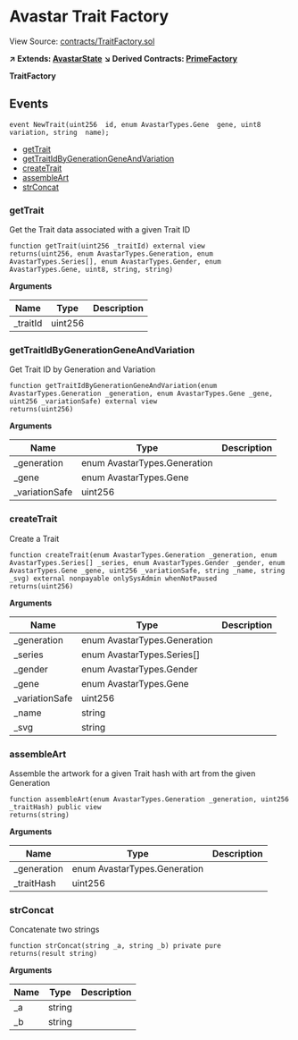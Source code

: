 # Avastar Trait Factory

View Source: [contracts/TraitFactory.sol](https://github.com/Dapp-Wizards/Avastars-Contracts/blob/master/contracts/TraitFactory.sol)

**↗ Extends: [AvastarState](AvastarState.md)**
**↘ Derived Contracts: [PrimeFactory](PrimeFactory.md)**

**TraitFactory**

## Events

```solidity
event NewTrait(uint256  id, enum AvastarTypes.Gene  gene, uint8  variation, string  name);
```

- [getTrait](#gettrait)
- [getTraitIdByGenerationGeneAndVariation](#gettraitidbygenerationgeneandvariation)
- [createTrait](#createtrait)
- [assembleArt](#assembleart)
- [strConcat](#strconcat)

### getTrait

Get the Trait data associated with a given Trait ID

```solidity
function getTrait(uint256 _traitId) external view
returns(uint256, enum AvastarTypes.Generation, enum AvastarTypes.Series[], enum AvastarTypes.Gender, enum AvastarTypes.Gene, uint8, string, string)
```

**Arguments**

| Name        | Type           | Description  |
| ------------- |------------- | -----|
| _traitId | uint256 |  | 

### getTraitIdByGenerationGeneAndVariation

Get Trait ID by Generation and Variation

```solidity
function getTraitIdByGenerationGeneAndVariation(enum AvastarTypes.Generation _generation, enum AvastarTypes.Gene _gene, uint256 _variationSafe) external view
returns(uint256)
```

**Arguments**

| Name        | Type           | Description  |
| ------------- |------------- | -----|
| _generation | enum AvastarTypes.Generation |  | 
| _gene | enum AvastarTypes.Gene |  | 
| _variationSafe | uint256 |  | 

### createTrait

Create a Trait

```solidity
function createTrait(enum AvastarTypes.Generation _generation, enum AvastarTypes.Series[] _series, enum AvastarTypes.Gender _gender, enum AvastarTypes.Gene _gene, uint256 _variationSafe, string _name, string _svg) external nonpayable onlySysAdmin whenNotPaused 
returns(uint256)
```

**Arguments**

| Name        | Type           | Description  |
| ------------- |------------- | -----|
| _generation | enum AvastarTypes.Generation |  | 
| _series | enum AvastarTypes.Series[] |  | 
| _gender | enum AvastarTypes.Gender |  | 
| _gene | enum AvastarTypes.Gene |  | 
| _variationSafe | uint256 |  | 
| _name | string |  | 
| _svg | string |  | 

### assembleArt

Assemble the artwork for a given Trait hash with art from the given Generation

```solidity
function assembleArt(enum AvastarTypes.Generation _generation, uint256 _traitHash) public view
returns(string)
```

**Arguments**

| Name        | Type           | Description  |
| ------------- |------------- | -----|
| _generation | enum AvastarTypes.Generation |  | 
| _traitHash | uint256 |  | 

### strConcat

Concatenate two strings

```solidity
function strConcat(string _a, string _b) private pure
returns(result string)
```

**Arguments**

| Name        | Type           | Description  |
| ------------- |------------- | -----|
| _a | string |  | 
| _b | string |  | 

